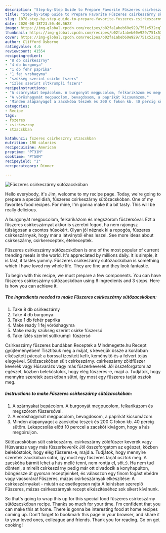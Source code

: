 ```yaml
---
description: "Step-by-Step Guide to Prepare Favorite Fűszeres csirkeszárny sütőzacskóban"
title: "Step-by-Step Guide to Prepare Favorite Fűszeres csirkeszárny sütőzacskóban"
slug: 1078-step-by-step-guide-to-prepare-favorite-fuszeres-csirkeszarny-sutozacskoban
date: 2020-08-18T23:50:46.562Z
image: https://img-global.cpcdn.com/recipes/b02fa1abeb60e929/751x532cq70/fuszeres-csirkeszarny-sutozacskoban-recept-foto.jpg
thumbnail: https://img-global.cpcdn.com/recipes/b02fa1abeb60e929/751x532cq70/fuszeres-csirkeszarny-sutozacskoban-recept-foto.jpg
cover: https://img-global.cpcdn.com/recipes/b02fa1abeb60e929/751x532cq70/fuszeres-csirkeszarny-sutozacskoban-recept-foto.jpg
author: Clifford Osborne
ratingvalue: 4.6
reviewcount: 41554
recipeingredient:
- "8 db csirkeszrny"
- "4 db burgonya"
- "1 db fehr paprika"
- "1 fej vrshagyma"
- "szükség szerint csirke fszers"
- "ízlés szerint sltkrumpli fszers"
recipeinstructions:
- "A szárnyakat bepácolom. A burgonyát megpucolom, felkarikázom és megszórom fűszersóval."
- "A vöröshagymát megpucolom, bevagdosom, a paprikát kicsumázom."
- "Minden alapanyagot a zacskóba teszek és 200 C fokon kb. 40 percig sütöm. Lekapcsolás előtt 10 perccel a zacskót kivágom, hogy a hús megpiruljon."
categories:
- Recipe
tags:
- fszeres
- csirkeszrny
- stzacskban

katakunci: fszeres csirkeszrny stzacskban 
nutrition: 190 calories
recipecuisine: American
preptime: "PT31M"
cooktime: "PT50M"
recipeyield: "1"
recipecategory: Dinner

---
```



![Fűszeres csirkeszárny sütőzacskóban](https://img-global.cpcdn.com/recipes/b02fa1abeb60e929/751x532cq70/fuszeres-csirkeszarny-sutozacskoban-recept-foto.jpg)

Hello everybody, it's Jim, welcome to my recipe page. Today, we're going to prepare a special dish, fűszeres csirkeszárny sütőzacskóban. One of my favorites food recipes. For mine, I'm gonna make it a bit tasty. This will be really delicious.

A burgonyát megpucolom, felkarikázom és megszórom fűszersóval. Ezt a fűszeres csirkeszárnyat akkor is szeretni fogod, ha nem rajongsz túlságosan a csontos húsokért. Olyan jól néznek ki a ropogós, fűszeres csirkeszárnyak, hogy már a látványtól éhes leszel. See more ideas about csirkeszárny, csirkereceptek, ételreceptek.

Fűszeres csirkeszárny sütőzacskóban is one of the most popular of current trending meals in the world. It's appreciated by millions daily. It is simple, it is fast, it tastes yummy. Fűszeres csirkeszárny sütőzacskóban is something which I have loved my whole life. They are fine and they look fantastic.


To begin with this recipe, we must prepare a few components. You can have fűszeres csirkeszárny sütőzacskóban using 6 ingredients and 3 steps. Here is how you can achieve it.

<!--inarticleads1-->

##### The ingredients needed to make Fűszeres csirkeszárny sütőzacskóban:

1. Take 8 db csirkeszárny
1. Take 4 db burgonya
1. Take 1 db fehér paprika
1. Make ready 1 fej vöröshagyma
1. Make ready szükség szerint csirke fűszersó
1. Take ízlés szerint sültkrumpli fűszersó


Csirkeszárny fűszeres bundában Receptek a Mindmegette.hu Recept gyűjteményében! Tisztítsuk meg a májat, s keverjük össze a korábban elkészített páccal: a borssal ízesített kefir, keményítő és a felvert tojás elegyével. Sütőzacskóban sült csirkeszárny. csirkeszárny zöldfűszer keverék vagy Húsvarázs vagy más fűszerkeverék Jól összeforgatom az egészet, közben belekóstolok, hogy elég fűszeres-e, majd a. Tudjátok, hogy mennyire szeretek zacskóban sütni, így most egy fűszeres tarját osztok meg. 

<!--inarticleads2-->

##### Instructions to make Fűszeres csirkeszárny sütőzacskóban:

1. A szárnyakat bepácolom. A burgonyát megpucolom, felkarikázom és megszórom fűszersóval.
1. A vöröshagymát megpucolom, bevagdosom, a paprikát kicsumázom.
1. Minden alapanyagot a zacskóba teszek és 200 C fokon kb. 40 percig sütöm. Lekapcsolás előtt 10 perccel a zacskót kivágom, hogy a hús megpiruljon.


Sütőzacskóban sült csirkeszárny. csirkeszárny zöldfűszer keverék vagy Húsvarázs vagy más fűszerkeverék Jól összeforgatom az egészet, közben belekóstolok, hogy elég fűszeres-e, majd a. Tudjátok, hogy mennyire szeretek zacskóban sütni, így most egy fűszeres tarját osztok meg. A zacskóba bármit lehet a hús mellé tenni, nem rontja el, sőt.:). Ha nem tud dönteni, a mirelit csirkeszárny pedig már ott olvadozik a konyhapulton, böngéssze át gyorsan receptjeinket, és válasszon egy finom fogást ebédre vagy vacsorára! Fűszeres, mázas csirkeszárnyak elkészítése: A csirkeszárnyakat - miután az esetlegesen rajta A leírásban szereplő Fűszeres, mázas csirkeszárnyak recept elkészítéséhez sok sikert kívánunk. 

So that's going to wrap this up for this special food fűszeres csirkeszárny sütőzacskóban recipe. Thanks so much for your time. I'm confident that you can make this at home. There is gonna be interesting food at home recipes coming up. Don't forget to bookmark this page in your browser, and share it to your loved ones, colleague and friends. Thank you for reading. Go on get cooking!
